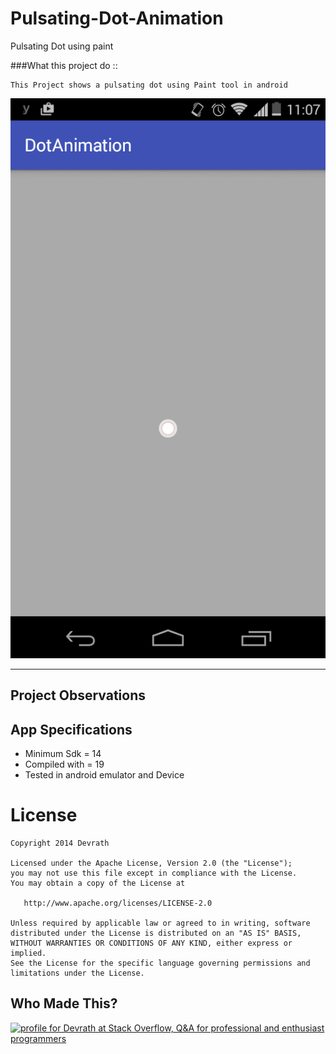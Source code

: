 # Pulsating-Dot-Animation
Pulsating Dot using paint

###What this project do :: 

    This Project shows a pulsating dot using Paint tool in android

![Pulsating-Dot-Animation](https://github.com/devrath/Pulsating-Dot-Animation/blob/master/snapshot.gif)



---

## Project Observations



## App Specifications

* Minimum Sdk = 14
* Compiled with = 19
* Tested in android emulator and Device



License
=======

    Copyright 2014 Devrath
    
    Licensed under the Apache License, Version 2.0 (the "License");
    you may not use this file except in compliance with the License.
    You may obtain a copy of the License at

       http://www.apache.org/licenses/LICENSE-2.0

    Unless required by applicable law or agreed to in writing, software
    distributed under the License is distributed on an "AS IS" BASIS,
    WITHOUT WARRANTIES OR CONDITIONS OF ANY KIND, either express or implied.
    See the License for the specific language governing permissions and
    limitations under the License.



Who Made This?
--------------
<a href="http://stackoverflow.com/users/1083093/devrath">
<img src="http://stackoverflow.com/users/flair/1083093.png" width="208" height="58" alt="profile for Devrath at Stack Overflow, Q&amp;A for professional and enthusiast programmers" title="profile for Devrath at Stack Overflow, Q&amp;A for professional and enthusiast programmers">
</a>
